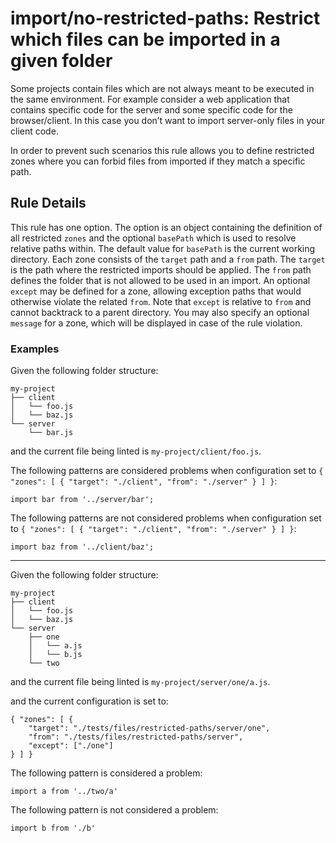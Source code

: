 import/no-restricted-paths: Restrict which files can be imported in a given folder
==================================================================================

Some projects contain files which are not always meant to be executed in the same environment. For example consider a web application that contains specific code for the server and some specific code for the browser/client. In this case you don’t want to import server-only files in your client code.

In order to prevent such scenarios this rule allows you to define restricted zones where you can forbid files from imported if they match a specific path.

Rule Details
------------

This rule has one option. The option is an object containing the definition of all restricted `zones` and the optional `basePath` which is used to resolve relative paths within. The default value for `basePath` is the current working directory. Each zone consists of the `target` path and a `from` path. The `target` is the path where the restricted imports should be applied. The `from` path defines the folder that is not allowed to be used in an import. An optional `except` may be defined for a zone, allowing exception paths that would otherwise violate the related `from`. Note that `except` is relative to `from` and cannot backtrack to a parent directory. You may also specify an optional `message` for a zone, which will be displayed in case of the rule violation.

### Examples

Given the following folder structure:

    my-project
    ├── client
    │   └── foo.js
    │   └── baz.js
    └── server
        └── bar.js

and the current file being linted is `my-project/client/foo.js`.

The following patterns are considered problems when configuration set to `{ "zones": [ { "target": "./client", "from": "./server" } ] }`:

    import bar from '../server/bar';

The following patterns are not considered problems when configuration set to `{ "zones": [ { "target": "./client", "from": "./server" } ] }`:

    import baz from '../client/baz';

------------------------------------------------------------------------

Given the following folder structure:

    my-project
    ├── client
    │   └── foo.js
    │   └── baz.js
    └── server
        ├── one
        │   └── a.js
        │   └── b.js
        └── two

and the current file being linted is `my-project/server/one/a.js`.

and the current configuration is set to:

    { "zones": [ {
        "target": "./tests/files/restricted-paths/server/one",
        "from": "./tests/files/restricted-paths/server",
        "except": ["./one"]
    } ] }

The following pattern is considered a problem:

    import a from '../two/a'

The following pattern is not considered a problem:

    import b from './b'
